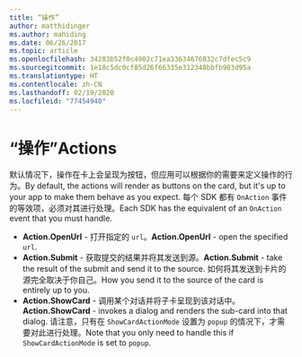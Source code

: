 ```yaml
---
title: “操作”
author: matthidinger
ms.author: mahiding
ms.date: 06/26/2017
ms.topic: article
ms.openlocfilehash: 34283b52f0c4902c71ea33634676832c7dfec5c9
ms.sourcegitcommit: 1e18c5dc0cf85d26f66335e312348bbfb903d95a
ms.translationtype: HT
ms.contentlocale: zh-CN
ms.lasthandoff: 02/19/2020
ms.locfileid: "77454940"
---
```

# <a name="actions"></a><span data-ttu-id="6c7c2-102">“操作”</span><span class="sxs-lookup"><span data-stu-id="6c7c2-102">Actions</span></span>

<span data-ttu-id="6c7c2-103">默认情况下，操作在卡上会呈现为按钮，但应用可以根据你的需要来定义操作的行为。</span><span class="sxs-lookup"><span data-stu-id="6c7c2-103">By default, the actions will render as buttons on the card, but it's up to your app to make them behave as you expect.</span></span> <span data-ttu-id="6c7c2-104">每个 SDK 都有 `OnAction` 事件的等效项，必须对其进行处理。</span><span class="sxs-lookup"><span data-stu-id="6c7c2-104">Each SDK has the equivalent of an `OnAction` event that you must handle.</span></span>

* <span data-ttu-id="6c7c2-105">**Action.OpenUrl** - 打开指定的 `url`。</span><span class="sxs-lookup"><span data-stu-id="6c7c2-105">**Action.OpenUrl** - open the specified `url`.</span></span>  
* <span data-ttu-id="6c7c2-106">**Action.Submit** - 获取提交的结果并将其发送到源。</span><span class="sxs-lookup"><span data-stu-id="6c7c2-106">**Action.Submit** - take the result of the submit and send it to the source.</span></span> <span data-ttu-id="6c7c2-107">如何将其发送到卡片的源完全取决于你自己。</span><span class="sxs-lookup"><span data-stu-id="6c7c2-107">How you send it to the source of the card is entirely up to you.</span></span>
* <span data-ttu-id="6c7c2-108">**Action.ShowCard** - 调用某个对话并将子卡呈现到该对话中。</span><span class="sxs-lookup"><span data-stu-id="6c7c2-108">**Action.ShowCard** - invokes a dialog and renders the sub-card into that dialog.</span></span> <span data-ttu-id="6c7c2-109">请注意，只有在 `ShowCardActionMode` 设置为 `popup` 的情况下，才需要对此进行处理。</span><span class="sxs-lookup"><span data-stu-id="6c7c2-109">Note that you only need to handle this if `ShowCardActionMode` is set to `popup`.</span></span>